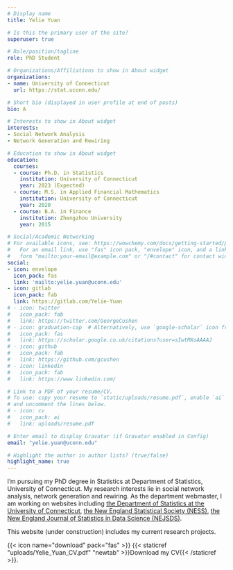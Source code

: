```yaml
---
# Display name
title: Yelie Yuan

# Is this the primary user of the site?
superuser: true

# Role/position/tagline
role: PhD Student

# Organizations/Affiliations to show in About widget
organizations:
- name: University of Connecticut
  url: https://stat.uconn.edu/

# Short bio (displayed in user profile at end of posts)
bio: A

# Interests to show in About widget
interests:
- Social Network Analysis
- Network Generation and Rewiring

# Education to show in About widget
education:
  courses:
  - course: Ph.D. in Statistics
    institution: University of Connecticut
    year: 2023 (Expected)
  - course: M.S. in Applied Financial Mathematics
    institution: University of Connecticut
    year: 2020
  - course: B.A. in Finance
    institution: Zhengzhou University
    year: 2015

# Social/Academic Networking
# For available icons, see: https://wowchemy.com/docs/getting-started/page-builder/#icons
#   For an email link, use "fas" icon pack, "envelope" icon, and a link in the
#   form "mailto:your-email@example.com" or "/#contact" for contact widget.
social:
- icon: envelope
  icon_pack: fas
  link: 'mailto:yelie.yuan@uconn.edu'
- icon: gitlab
  icon_pack: fab
  link: https://gitlab.com/Yelie-Yuan
# - icon: twitter
#   icon_pack: fab
#   link: https://twitter.com/GeorgeCushen
# - icon: graduation-cap  # Alternatively, use `google-scholar` icon from `ai` icon pack
#   icon_pack: fas
#   link: https://scholar.google.co.uk/citations?user=sIwtMXoAAAAJ
# - icon: github
#   icon_pack: fab
#   link: https://github.com/gcushen
# - icon: linkedin
#   icon_pack: fab
#   link: https://www.linkedin.com/

# Link to a PDF of your resume/CV.
# To use: copy your resume to `static/uploads/resume.pdf`, enable `ai` icons in `params.toml`, 
# and uncomment the lines below.
# - icon: cv
#   icon_pack: ai
#   link: uploads/resume.pdf

# Enter email to display Gravatar (if Gravatar enabled in Config)
email: "yelie.yuan@uconn.edu"

# Highlight the author in author lists? (true/false)
highlight_name: true
---
```


I’m pursuing my PhD degree in Statistics at Department of Statistics, 
University of Connecticut. My research interests lie in social network analysis,
network generation and rewiring.
As the department webmaster, I am working on websites 
including 
[the Department of Statistics at the University of Connecticut](https://stat.uconn.edu),
[the New England Statistical Society (NESS)](https://nestat.org/),
[the New England Journal of Statistics in Data Science (NEJSDS)](https://journal.nestat.org/).
<!-- [the Statistics in Pharmaceuticals (SIP2022) conference](https://events.stat.uconn.edu/SIP2022/),  -->

This website (under construction) includes my 
current research projects.

{{< icon name="download" pack="fas" >}} {{< staticref "uploads/Yelie_Yuan_CV.pdf" "newtab" >}}Download my CV{{< /staticref >}}.
